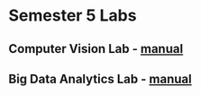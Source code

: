 # Semester 5 Labs

## Computer Vision Lab - [manual](CV/FCV-Lab-Manual.pdf?raw=true)

## Big Data Analytics Lab - [manual](BDA/BDAL-2024-1.pdf?raw=true)

